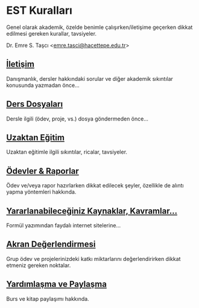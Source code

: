 # EST Kuralları
Genel olarak akademik, özelde benimle çalışırken/iletişime geçerken dikkat edilmesi gereken kurallar, tavsiyeler.

Dr. Emre S. Taşcı <[emre.tasci@hacettepe.edu.tr](mailto:emre.tasci@hacettepe.edu.tr)>
## [İletişim](iletisim.md)
Danışmanlık, dersler hakkındaki sorular ve diğer akademik sıkıntılar konusunda yazmadan önce...
## [Ders Dosyaları](dosyalar.md)
Dersle ilgili (ödev, proje, vs.) dosya göndermeden önce...

## [Uzaktan Eğitim](uzaktan_egitim.md)
Uzaktan eğitimle ilgili sıkıntılar, ricalar, tavsiyeler.

## [Ödevler & Raporlar](odevler_raporlar.md)
Ödev ve/veya rapor hazırlarken dikkat edilecek şeyler, özellikle de alıntı yapma yöntemleri hakkında.
## [Yararlanabileceğiniz Kaynaklar, Kavramlar...](kaynaklar_kavramlar.md)
Formül yazımından faydalı internet sitelerine...

## [Akran Değerlendirmesi](akran_degerlendirmesi.md)
Grup ödev ve projelerinizdeki katkı miktarlarını değerlendirirken dikkat etmeniz gereken noktalar.

## [Yardımlaşma ve Paylaşma](yardimlasma_paylasma.md)
Burs ve kitap paylaşımı hakkında.